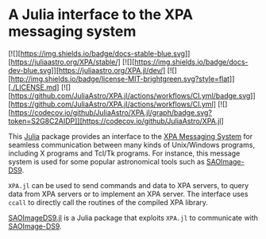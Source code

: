 # A Julia interface to the XPA messaging system

[![][https://img.shields.io/badge/docs-stable-blue.svg]][https://juliaastro.org/XPA/stable/]
[![][https://img.shields.io/badge/docs-dev-blue.svg]][https://juliaastro.org/XPA.jl/dev/]
[![][http://img.shields.io/badge/license-MIT-brightgreen.svg?style=flat]][./LICENSE.md]
[![][https://github.com/JuliaAstro/XPA.jl/actions/workflows/CI.yml/badge.svg]][https://github.com/JuliaAstro/XPA.jl/actions/workflows/CI.yml]
[![][https://codecov.io/github/JuliaAstro/XPA.jl/graph/badge.svg?token=S2G8C2AIDP]][https://codecov.io/github/JuliaAstro/XPA.jl]

This [Julia](http://julialang.org/) package provides an interface to the [XPA Messaging
System](https://github.com/ericmandel/xpa) for seamless communication between many kinds of
Unix/Windows programs, including X programs and Tcl/Tk programs. For instance, this message
system is used for some popular astronomical tools such as
[SAOImage-DS9](http://ds9.si.edu/site/Home.html).

`XPA.jl` can be used to send commands and data to XPA servers, to query data from XPA
servers or to implement an XPA server. The interface uses `ccall` to directly call the
routines of the compiled XPA library.

[SAOImageDS9.jl](https://github.com/JuliaAstro/SAOImageDS9.jl) is a Julia package that
exploits `XPA.jl` to communicate with [SAOImage-DS9](http://ds9.si.edu/site/Home.html).
